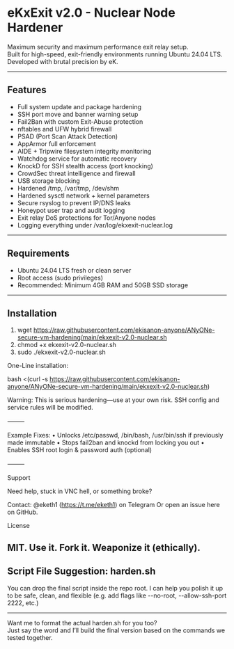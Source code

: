 # eKxExit v2.0 - Nuclear Node Hardener

Maximum security and maximum performance exit relay setup.  
Built for high-speed, exit-friendly environments running Ubuntu 24.04 LTS.  
Developed with brutal precision by eK.

---

## Features

- Full system update and package hardening
- SSH port move and banner warning setup
- Fail2Ban with custom Exit-Abuse protection
- nftables and UFW hybrid firewall
- PSAD (Port Scan Attack Detection)
- AppArmor full enforcement
- AIDE + Tripwire filesystem integrity monitoring
- Watchdog service for automatic recovery
- KnockD for SSH stealth access (port knocking)
- CrowdSec threat intelligence and firewall
- USB storage blocking
- Hardened /tmp, /var/tmp, /dev/shm
- Hardened sysctl network + kernel parameters
- Secure rsyslog to prevent IP/DNS leaks
- Honeypot user trap and audit logging
- Exit relay DoS protections for Tor/Anyone nodes
- Logging everything under /var/log/ekxexit-nuclear.log

---

## Requirements

- Ubuntu 24.04 LTS fresh or clean server
- Root access (sudo privileges)
- Recommended: Minimum 4GB RAM and 50GB SSD storage

---

## Installation

1) wget https://raw.githubusercontent.com/ekisanon-anyone/ANyONe-secure-vm-hardening/main/ekxexit-v2.0-nuclear.sh
2) chmod +x ekxexit-v2.0-nuclear.sh
3) sudo ./ekxexit-v2.0-nuclear.sh

One-Line installation:

bash <(curl -s https://raw.githubusercontent.com/ekisanon-anyone/ANyONe-secure-vm-hardening/main/ekxexit-v2.0-nuclear.sh)

Warning: This is serious hardening—use at your own risk. SSH config and service rules will be modified.

⸻

Example Fixes:
 • Unlocks /etc/passwd, /bin/bash, /usr/bin/ssh if previously made immutable
 • Stops fail2ban and knockd from locking you out
 • Enables SSH root login & password auth (optional)

⸻

Support

Need help, stuck in VNC hell, or something broke?

Contact: @eketh1 (https://t.me/eketh1) on Telegram
Or open an issue here on GitHub.

License

MIT. Use it. Fork it. Weaponize it (ethically).
---

## Script File Suggestion: harden.sh
You can drop the final script inside the repo root. I can help you polish it up to be safe, clean, and flexible (e.g. add flags like --no-root, --allow-ssh-port 2222, etc.)

---

Want me to format the actual harden.sh for you too?  
Just say the word and I’ll build the final version based on the commands we tested together.
